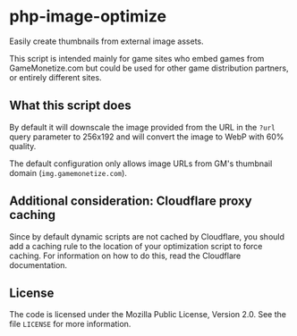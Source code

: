 # php-image-optimize

Easily create thumbnails from external image assets.

This script is intended mainly for game sites who embed games from GameMonetize.com but could be used for other game distribution partners, or entirely different sites.

## What this script does

By default it will downscale the image provided from the URL in the `?url` query parameter to 256x192 and will convert the image to WebP with 60% quality.

The default configuration only allows image URLs from GM's thumbnail domain (`img.gamemonetize.com`).

## Additional consideration: Cloudflare proxy caching

Since by default dynamic scripts are not cached by Cloudflare, you should add a caching rule to the location of your optimization script to force caching. For information on how to do this, read the Cloudflare documentation.

## License

The code is licensed under the Mozilla Public License, Version 2.0. See the file `LICENSE` for more information.
